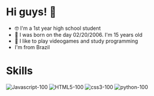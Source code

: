 # Hi guys! :wave:
* :nerd_face: I'm a 1st year high school student
* :tada: I was born on the day 02/20/2006. I'm 15 years old
* :green_heart: I like to play videogames and study programming
* I'm from Brazil
# Skills
![Javascript-100](https://user-images.githubusercontent.com/81483688/122459604-7c6d3b00-cf87-11eb-84d0-6c386b5f3af6.png)
![HTML5-100](https://user-images.githubusercontent.com/81483688/122460147-26e55e00-cf88-11eb-97d4-456bb691b33e.png)
![css3-100](https://user-images.githubusercontent.com/81483688/122460425-7a57ac00-cf88-11eb-95bd-df046a192441.png)
![python-100](https://user-images.githubusercontent.com/81483688/122460645-c4d92880-cf88-11eb-87f4-2645efd2839d.png)
